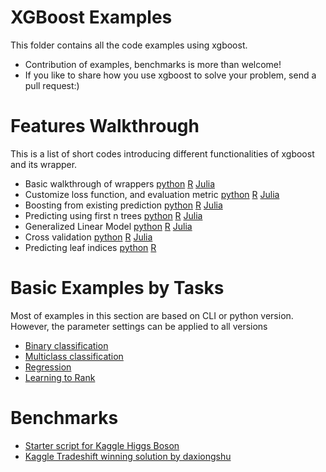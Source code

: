 XGBoost Examples
====
This folder contains all the code examples using xgboost. 

* Contribution of examples, benchmarks is more than welcome!
* If you like to share how you use xgboost to solve your problem, send a pull request:)
 
Features Walkthrough
====
This is a list of short codes introducing different functionalities of xgboost and its wrapper.
* Basic walkthrough of wrappers 
  [python](guide-python/basic_walkthrough.py)
  [R](../R-package/demo/basic_walkthrough.R)
  [Julia](https://github.com/antinucleon/XGBoost.jl/blob/master/demo/basic_walkthrough.jl)
* Customize loss function, and evaluation metric
  [python](guide-python/custom_objective.py)
  [R](../R-package/demo/custom_objective.R)
  [Julia](https://github.com/antinucleon/XGBoost.jl/blob/master/demo/custom_objective.jl)
* Boosting from existing prediction
  [python](guide-python/boost_from_prediction.py)
  [R](../R-package/demo/boost_from_prediction.R)
  [Julia](https://github.com/antinucleon/XGBoost.jl/blob/master/demo/boost_from_prediction.jl)
* Predicting using first n trees 
  [python](guide-python/predict_first_ntree.py)
  [R](../R-package/demo/boost_from_prediction.R)
  [Julia](https://github.com/antinucleon/XGBoost.jl/blob/master/demo/boost_from_prediction.jl)  
* Generalized Linear Model
  [python](guide-python/generalized_linear_model.py)
  [R](../R-package/demo/generalized_linear_model.R)
  [Julia](https://github.com/antinucleon/XGBoost.jl/blob/master/demo/generalized_linear_model.jl)  
* Cross validation
  [python](guide-python/cross_validation.py)
  [R](../R-package/demo/cross_validation.R)
  [Julia](https://github.com/antinucleon/XGBoost.jl/blob/master/demo/cross_validation.jl)  
* Predicting leaf indices
  [python](guide-python/predict_leaf_indices.py)
  [R](../R-package/demo/predict_leaf_indices.R)

Basic Examples by Tasks
====
Most of examples in this section are based on CLI or python version.
However, the parameter settings can be applied to all versions
* [Binary classification](binary_classification)
* [Multiclass classification](multiclass_classification)
* [Regression](regression)
* [Learning to Rank](rank)

Benchmarks
====
* [Starter script for Kaggle Higgs Boson](kaggle-higgs)
* [Kaggle Tradeshift winning solution by daxiongshu](https://github.com/daxiongshu/kaggle-tradeshift-winning-solution) 
